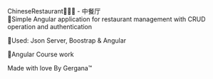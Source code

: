 ChineseRestaurant🍣🥬🍖 - 中餐厅 <br>
📌Simple Angular application for restaurant management with CRUD operation and authentication

📌Used: Json Server, Boostrap & Angular

📌Angular Course work

Made with love By Gergana™
